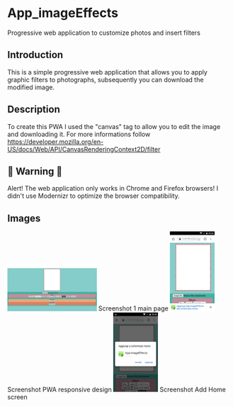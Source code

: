 # App_imageEffects
Progressive web application to customize photos and insert filters

<h2> Introduction </h2>
This is a simple progressive web application that allows you to apply graphic filters to photographs, subsequently you can download the modified image.

<h2> Description</h2>


To create this PWA I used the "canvas" tag to allow you to edit the image and downloading it.
For more informations follow https://developer.mozilla.org/en-US/docs/Web/API/CanvasRenderingContext2D/filter

<h2>&#x1F53A; Warning &#x1F53A; </h2>
Alert! The web application only works in Chrome and Firefox browsers!
I didn't use Modernizr to optimize the browser compatibility.

<h2> Images </h2>

<img src="screenshot/screenshot1.jpg" width="40%">
Screenshot 1 main page
<img src="screenshot/screenshot5.jpg" width="20%">
Screenshot PWA responsive design
<img src="screenshot/screenshot6.jpg" width="20%">
Screenshot Add Home screen
